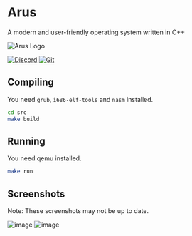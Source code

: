 # Arus
A modern and user-friendly operating system  written in C++

![Arus Logo](https://raw.githubusercontent.com/ardatdev/arus/main/assets/ember_noback_cropped_150px.png)

[![Discord](https://img.shields.io/badge/Discord-%237289DA.svg?style=for-the-badge&logo=discord&logoColor=white)](https://discord.gg/t3T9NkHWsW) [![Git](https://img.shields.io/badge/git-%23F05033.svg?style=for-the-badge&logo=git&logoColor=white)](https://github.com/ardatdev/arus)

## Compiling
You need `grub`, `i686-elf-tools` and `nasm` installed.
```sh
cd src
make build
```

## Running
You need qemu installed.
```sh
make run
```

## Screenshots
Note: These screenshots may not be up to date.

![image](https://user-images.githubusercontent.com/79412062/148118805-8c72cc77-a61b-4c9e-b983-8249d379489d.png)
![image](https://user-images.githubusercontent.com/79412062/148118839-004d163e-3178-42da-b82e-eb45ddb7498e.png)

<!-- TO DO: Update images -->

